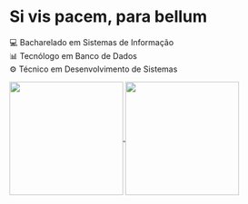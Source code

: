 # Si vis pacem, para bellum
💻 Bacharelado em Sistemas de Informação   <br>
📊 Tecnólogo em Banco de Dados             <br>
⚙️ Técnico em Desenvolvimento de Sistemas  <br>
<div>
    <a href="https://github.com/vikttorcostta">
        <img height=200 align="center" src="https://github-readme-stats.vercel.app/api?username=vikttorcostta&show_icons=true&theme=tokyonight" />
        <img height=200 align="center" src="https://github-readme-stats.vercel.app/api/top-langs?username=vikttorcostta&theme=tokyonight" />
    </a>
</div>
